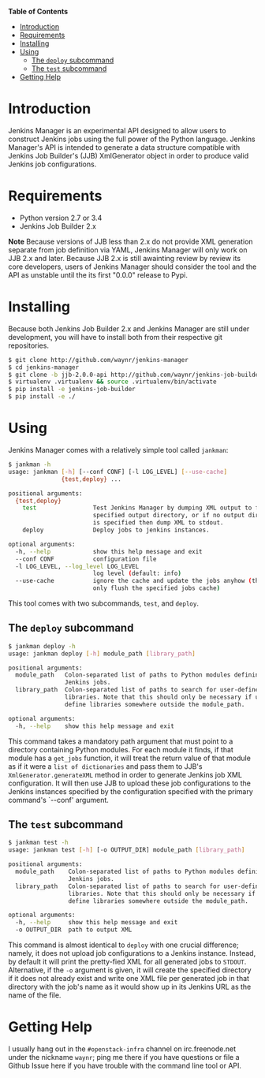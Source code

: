 <!-- markdown-toc start - Don't edit this section. Run M-x markdown-toc-generate-toc again -->
**Table of Contents**

- [Introduction](#introduction)
- [Requirements](#requirements)
- [Installing](#installing)
- [Using](#using)
    - [The `deploy` subcommand](#the-deploy-subcommand)
    - [The `test` subcommand](#the-test-subcommand)
- [Getting Help](#getting-help)

<!-- markdown-toc end -->

# Introduction

Jenkins Manager is an experimental API designed to allow users to construct
Jenkins jobs using the full power of the Python language. Jenkins Manager's API
is intended to generate a data structure compatible with Jenkins Job Builder's
(JJB) XmlGenerator object in order to produce valid Jenkins job configurations.

# Requirements

* Python version 2.7 or 3.4
* Jenkins Job Builder 2.x

**Note** Because versions of JJB less than 2.x do not provide XML generation
  separate from job definition via YAML, Jenkins Manager will only work on JJB
  2.x and later. Because JJB 2.x is still awainting review by review its core
  developers, users of Jenkins Manager should consider the tool and the API as
  unstable until the its first "0.0.0" release to Pypi.

# Installing

Because both Jenkins Job Builder 2.x and Jenkins Manager are still under
development, you will have to install both from their respective git
repositories.

```bash
$ git clone http://github.com/waynr/jenkins-manager
$ cd jenkins-manager
$ git clone -b jjb-2.0.0-api http://github.com/waynr/jenkins-job-builder
$ virtualenv .virtualenv && source .virtualenv/bin/activate
$ pip install -e jenkins-job-builder
$ pip install -e ./
```

# Using

Jenkins Manager comes with a relatively simple tool called `jankman`:

```bash
$ jankman -h
usage: jankman [-h] [--conf CONF] [-l LOG_LEVEL] [--use-cache]
               {test,deploy} ...

positional arguments:
  {test,deploy}
    test                Test Jenkins Manager by dumping XML output to files at
                        specified output directory, or if no output directory
                        is specified then dump XML to stdout.
    deploy              Deploy jobs to jenkins instances.

optional arguments:
  -h, --help            show this help message and exit
  --conf CONF           configuration file
  -l LOG_LEVEL, --log_level LOG_LEVEL
                        log level (default: info)
  --use-cache           ignore the cache and update the jobs anyhow (that will
                        only flush the specified jobs cache)
```

This tool comes with two subcommands, `test`, and `deploy`.

## The `deploy` subcommand

```bash
$ jankman deploy -h
usage: jankman deploy [-h] module_path [library_path]

positional arguments:
  module_path   Colon-separated list of paths to Python modules defining
                Jenkins jobs.
  library_path  Colon-separated list of paths to search for user-defined
                libraries. Note that this should only be necessary if users
                define libraries somewhere outside the module_path.

optional arguments:
  -h, --help    show this help message and exit
```

This command takes a mandatory path argument that must point to a directory
containing Python modules. For each module it finds, if that module has a
`get_jobs` function, it will treat the return value of that module as if it were
a `list of dictionaries` and pass them to JJB's `XmlGenerator.generateXML`
method in order to generate Jenkins job XML configuration. It will then use JJB
to upload these job configurations to the Jenkins instances specified by the
configuration specified with the primary command's `--conf' argument.

## The `test` subcommand

```bash
$ jankman test -h
usage: jankman test [-h] [-o OUTPUT_DIR] module_path [library_path]

positional arguments:
  module_path    Colon-separated list of paths to Python modules defining
                 Jenkins jobs.
  library_path   Colon-separated list of paths to search for user-defined
                 libraries. Note that this should only be necessary if users
                 define libraries somewhere outside the module_path.

optional arguments:
  -h, --help     show this help message and exit
  -o OUTPUT_DIR  path to output XML
```

This command is almost identical to `deploy` with one crucial difference;
namely, it does not upload job configurations to a Jenkins instance. Instead, by
default it will print the pretty-fied XML for all generated jobs to `STDOUT`.
Alternative, if the `-o` argument is given, it will create the specified
directory if it does not already exist and write one XML file per generated job
in that directory with the job's name as it would show up in its Jenkins URL as
the name of the file.

# Getting Help

I usually hang out in the `#openstack-infra` channel on irc.freenode.net under
the nickname `waynr`; ping me there if you have questions or file a Github Issue
here if you have trouble with the command line tool or API.
